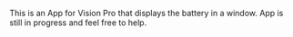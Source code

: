 This is an App for Vision Pro that displays the battery in a window. App is still in progress and feel free to help.
